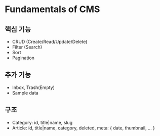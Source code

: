 # Fundamentals of CMS

## 핵심 기능
* CRUD (Create/Read/Update/Delete)
* Filter (Search)
* Sort
* Pagination


## 추가 기능
* Inbox, Trash(Empty)
* Sample data


## 구조
* Category: id, title|name, slug
* Article: id, title|name, category, deleted, meta: { date, thumbnail, ... }
